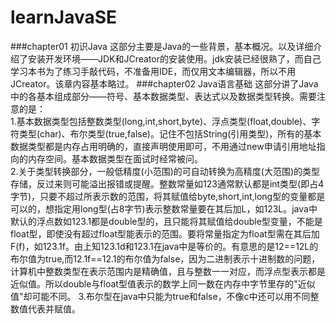﻿# learnJavaSE
###chapter01 初识Java
这部分主要是Java的一些背景，基本概况。以及详细介绍了安装开发环境——JDK和JCreator的安装使用。jdk安装已经很熟了，而自己学习本书为了练习手敲代码，不准备用IDE，而仅用文本编辑器，所以不用JCreator。该章内容基本略过。
###chapter02 Java语言基础
这部分讲了Java中的各基本组成部分——符号、基本数据类型、表达式以及数据类型转换。需要注意的是：</br>
1.基本数据类型包括整数类型(long,int,short,byte)、浮点类型(float,double)、字符类型(char)、布尔类型(true,false)。记住不包括String(引用类型)，所有的基本数据类型都是内存占用明确的，直接声明使用即可，不用通过new申请引用地址指向的内存空间。基本数据类型在面试时经常被问。</br>
2.关于类型转换部分，一般低精度(小范围)的可自动转换为高精度(大范围)的类型存储，反过来则可能溢出报错或提醒。整数常量如123通常默认都是int类型(即占4字节)，只要不超过所表示数的范围，将其赋值给byte,short,int,long型的变量都是可以的，想指定用long型(占8字节)表示整数常量要在其后加L，如123L。java中默认的浮点数如123.1都是double型的，且只能将其赋值给double型变量，不能是float型，即使没有超过float型能表示的范围。要将常量指定为float型需在其后加F(f)，如123.1f。由上知123.1d和123.1在java中是等价的。有意思的是12==12L的布尔值为true,而12.1f==12.1的布尔值为false，因为二进制表示十进制数的问题，计算机中整数类型在表示范围内是精确值，且与整数一一对应，而浮点型表示都是近似值。所以double与float型值表示的数学上同一数在内存中字节里存的"近似值"却可能不同。
3.布尔型在java中只能为true和false，不像c中还可以用不同整数值代表并赋值。

